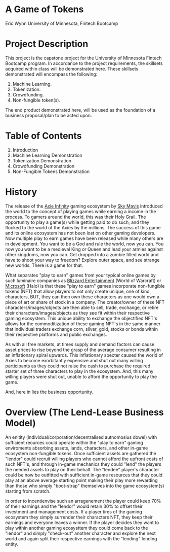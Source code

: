 # A Game of Tokens
Eric Wynn 
University of Minnesota, Fintech Bootcamp


# Project Description
This project is the capstone project for the University of Minnesota Fintech Bootcamp program. In accordance to the project requirements, the skillsets acquired within class will be demonstrated here. These skillsets demonstrated will encompass the following:
1. Machine Learning.
2. Tokenization.
3. Crowdfunding.
4. Non-fungible token(s).



The end product demonstrated here, will be used as the foundation of a business proposal/plan to be acted upon. 


# Table of Contents
1. Introduction 
2. Machine Learning Demonstration
3. Tokenization Demonstration
4. Crowdfunding Demonstration
5. Non-Fungible Tokens Demonstration



# History 
The release of the [Axie Infinity]() gaming ecosystem by [Sky Mavis]() introduced the world to the concept of playing games while earning a income in the process. To gamers around the world, this was their Holy Grail. The opportunity to play a game(s) while getting paid to do such; and they flocked to the world of the Axies by the millions. The success of this game and its online ecosystem has not been lost on other gaming developers. Now multiple play to earn games have been released while many others are in development. You want to be a God and rule the world, now you can[](). You now you want to be a medieval King or Queen and lead your armies against other kingdoms, now you can[](). Get dropped into a zombie filled world and have to shoot your way to freedom[]()? Explore outer space, and see strange new worlds[](). There is a game for that.

What separates "play to earn" games from your typical online games by such luminaire companies as [Blizzard Entertainment]() (World of Warcraft) or [Microsoft]() (Halo) is that these "play to earn" games incorporate non-fungible tokens (NFT) that allow players to not only create unique, one of kind, characters, BUT, they can then own these characters as one would own a piece of art or share of stock in a company. The creator/owner of these NFT characters/images/objects are then able to sell, trade, exchange, or retire their characters/images/objects as they see fit within their respective gaming ecosystem. This unique ability to exchange the objectified NFT's allows for the commoditization of these gaming NFT's in the same manner that individual traders exchange corn, silver, gold, stocks or bonds within their respective platforms and public exchanges. 

As with all free markets, at times supply and demand factors can cause asset prices to rise beyond the grasp of the average consumer resulting in an inflationary spiral upwards. This inflationary specter caused the world of Axies to become exorbitantly expensive and shut out many willing participants as they could not raise the cash to purchase the required starter set of three characters to play in the ecosystem. And, this many willing players were shut out, unable to afford the opportunity to play the game. 

And, here in lies the business opportunity.

# Overview (The Lend-Lease Business Model)
An enitity (individual/corporation/decentralised autnomosius dowel) with sufficient reources could operate within the "play to earn" gaming enviroments absorbing assets, lands, characters, and other in-game ecosystem non-fungible tokens. Once sufficient assets are gathered the "lendor" could recruit willing players who cannot afford the upfront costs of such NFT's, and through in-game mechanics they could "lend" the players the needed assets to play on their behalf. The "lendee" player's character could be now be outfitted with sufficient in-game resources that they could play at an above average starting point making their play more rewarding than those who simply "boot-strap" themselves into the game ecosystem(s) starting from scratch. 

In order to incentienvise such an arragenement the player could keep 70% of their earnings and the "lendor" would retain 30% to offset their investment and management costs. If a player tires of the gaming ecosystem they simply surrender their characters NFT, they keep their earnings and everyone leaves a winner. If the player decides they want to play within another gaming ecosysttem they could come back to the "lendor" and simply "check-out" another character and explore the next world and again split their respective earnings with the "lending" lending entity.


